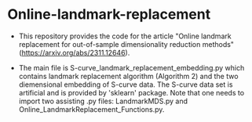 # Online-landmark-replacement

- This repository provides the code for the article "Online landmark replacement for out-of-sample dimensionality reduction methods" (https://arxiv.org/abs/2311.12646).

- The main file is S-curve_landmark_replacement_embedding.py which contains landmark replacement algorithm (Algorithm 2) and the two diemensional embedding of S-curve data. The S-curve data set is artificial and is provided by 'sklearn' package. Note that one needs to import two assisting .py files: LandmarkMDS.py and Online_LandmarkReplacement_Functions.py.
